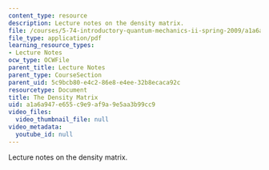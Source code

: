 ```yaml
---
content_type: resource
description: Lecture notes on the density matrix.
file: /courses/5-74-introductory-quantum-mechanics-ii-spring-2009/a1a6a947e655c9e9af9a9e5aa3b99cc9_MIT5_74s09_lec12.pdf
file_type: application/pdf
learning_resource_types:
- Lecture Notes
ocw_type: OCWFile
parent_title: Lecture Notes
parent_type: CourseSection
parent_uid: 5c9bcb80-e4c2-86e8-e4ee-32b8ecaca92c
resourcetype: Document
title: The Density Matrix
uid: a1a6a947-e655-c9e9-af9a-9e5aa3b99cc9
video_files:
  video_thumbnail_file: null
video_metadata:
  youtube_id: null
---
```

Lecture notes on the density matrix.